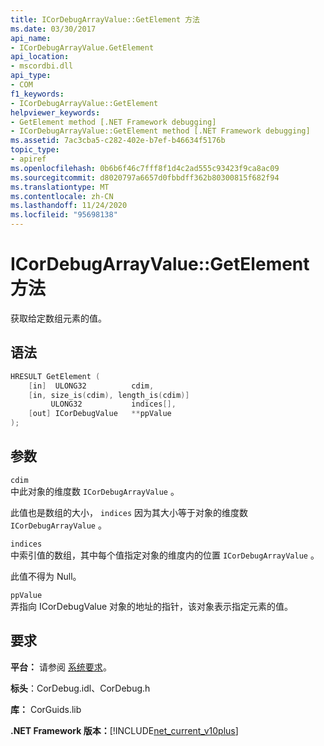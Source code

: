 ```yaml
---
title: ICorDebugArrayValue::GetElement 方法
ms.date: 03/30/2017
api_name:
- ICorDebugArrayValue.GetElement
api_location:
- mscordbi.dll
api_type:
- COM
f1_keywords:
- ICorDebugArrayValue::GetElement
helpviewer_keywords:
- GetElement method [.NET Framework debugging]
- ICorDebugArrayValue::GetElement method [.NET Framework debugging]
ms.assetid: 7ac3cba5-c282-402e-b7ef-b46634f5176b
topic_type:
- apiref
ms.openlocfilehash: 0b6b6f46c7fff8f1d4c2ad555c93423f9ca8ac09
ms.sourcegitcommit: d8020797a6657d0fbbdff362b80300815f682f94
ms.translationtype: MT
ms.contentlocale: zh-CN
ms.lasthandoff: 11/24/2020
ms.locfileid: "95698138"
---
```

# <a name="icordebugarrayvaluegetelement-method"></a>ICorDebugArrayValue::GetElement 方法

获取给定数组元素的值。  
  
## <a name="syntax"></a>语法  
  
```cpp  
HRESULT GetElement (  
    [in]  ULONG32          cdim,  
    [in, size_is(cdim), length_is(cdim)]
         ULONG32           indices[],  
    [out] ICorDebugValue   **ppValue  
);  
```  
  
## <a name="parameters"></a>参数  

 `cdim`  
 中此对象的维度数 `ICorDebugArrayValue` 。  
  
 此值也是数组的大小， `indices` 因为其大小等于对象的维度数 `ICorDebugArrayValue` 。  
  
 `indices`  
 中索引值的数组，其中每个值指定对象的维度内的位置 `ICorDebugArrayValue` 。  
  
 此值不得为 Null。  
  
 `ppValue`  
 弄指向 ICorDebugValue 对象的地址的指针，该对象表示指定元素的值。  
  
## <a name="requirements"></a>要求  

 **平台：** 请参阅 [系统要求](../../get-started/system-requirements.md)。  
  
 **标头**：CorDebug.idl、CorDebug.h  
  
 **库：** CorGuids.lib  
  
 **.NET Framework 版本：**[!INCLUDE[net_current_v10plus](../../../../includes/net-current-v10plus-md.md)]
